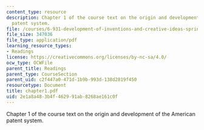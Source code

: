 ```yaml
---
content_type: resource
description: Chapter 1 of the course text on the origin and development of the American
  patent system.
file: /courses/6-931-development-of-inventions-and-creative-ideas-spring-2008/2e1a8a483b4f462991ab8268ae161c0f_chapter1.pdf
file_size: 347036
file_type: application/pdf
learning_resource_types:
- Readings
license: https://creativecommons.org/licenses/by-nc-sa/4.0/
ocw_type: OCWFile
parent_title: Readings
parent_type: CourseSection
parent_uid: c2f447a0-471d-1b9b-993d-138d2819f450
resourcetype: Document
title: chapter1.pdf
uid: 2e1a8a48-3b4f-4629-91ab-8268ae161c0f
---
```

Chapter 1 of the course text on the origin and development of the American patent system.